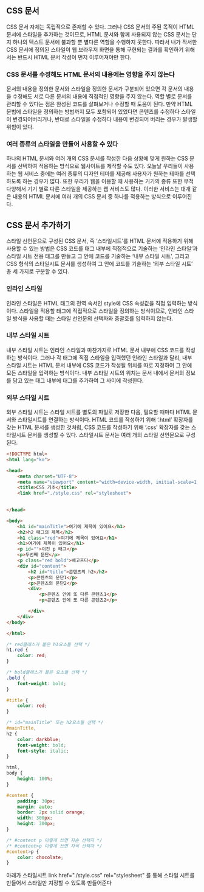 ## CSS 문서

CSS 문서 자체는 독립적으로 존재할 수 있다. 그러나 CSS 문서의 주된 목적이 HTML 문서에 스타일을 추가하는 것이므로, HTML 문서와 함께 사용되지 않는 CSS 문서는 단지 하나의 텍스트 문서에 불과할 뿐 별다른 역할을 수행하지 못한다. 따라서 내가 작서한 CSS 문서에 정의된 스타일이 웹 브라우저 화면을 통해 구현되는 결과를 확인하기 위해서는 반드시 HTML 문서 작성이 먼저 이루어져야만 한다.

### CSS 문서를 수정해도 HTML 문서의 내용에는 영향을 주지 않는다

문서의 내용을 정의한 문서와 스타일을 정의한 문서가 구분되어 있으면 각 문서의 내용을 수정해도 서로 다른 문서의 내용에 직접적인 영향을 주지 않는다. 역할 별로 문서를 관리할 수 있다는 점은 완성된 코드를 살펴보거나 수정할 때 도움이 된다. 만약 HTML 문법에 스타일을 정의하는 방법까지 모두 포함되어 있었다면 콘텐츠를 수정하다 스타일이 변경되어버리거나, 반대로 스타일을 수정하다 내용이 변경되어 버리는 경우가 발생할 위험이 있다.

### 여러 종류의 스타일을 만들어 사용할 수 있다

하나의 HTML 문서와 여러 개의 CSS 문서를 작성한 다음 상황에 맞게 원하는 CSS 문서를 선택하여 적용하는 방식으로 웹사이트를 제작할 수도 있다. 오늘날 우리들이 사용하는 웹 서비스 중에는 여러 종류의 디자인 테마를 제공해 사용자가 원하는 테마를 선택하도록 하는 경우가 많다. 또한 우리가 웹을 이용할 때 사용하는 기기의 종류 또한 무척 다양해서 기기 별로 다른 스타일을 제공하는 웹 서비스도 많다. 이러한 서비스는 대개 같은 내용의 HTML 문서에 여러 개의 CSS 문서 중 하나를 적용하는 방식으로 이루어진다.

## CSS 문서 추가하기

스타일 선언문으로 구성된 CSS 문서, 즉 ‘스타일시트’를 HTML 문서에 적용하기 위해 사용할 수 있는 방법은 CSS 코드를 태그 내부에 직접적으로 기술하는 ‘인라인 스타일’과 스타일 시트 전용 태그를 만들고 그 안에 코드를 기술하는 ‘내부 스타일 시트’, 그리고 CSS 형식의 스타일시트 문서를 생성하여 그 안에 코드를 기술하는 ‘외부 스타일 시트’ 총 세 가지로 구분할 수 있다.

### 인라인 스타일

인라인 스타일은 HTML 태그의 전역 속서인 style에 CSS 속성값을 직접 입력하는 방식이다. 스타일을 적용할 태그에 직접적으로 스타일을 정의하는 방식이므로, 인라인 스타일 방식을 사용할 때는 스타일 선언문의 선택자와 중괄호를 입력하지 않는다.

### 내부 스타일 시트

내부 스타일 시트는 인라인 스타일과 마찬가지로 HTML 문서 내부에 CSS 코드를 작성하는 방식이다. 그러나 각 태그에 직접 스타일을 입력했던 인라인 스타일과 달리, 내부 스타일 시트는 HTML 문서 내부에 CSS 코드가 작성될 위치를 따로 지정하여 그 안에 모든 스타일을 입력하는 방식이다. 내부 스타일 시트의 위치는 문서 내에서 문서의 정보를 담고 있는 <head> 태그 내부에 <style></style> 태그를 추가하여 그 사이에 작성한다.

### 외부 스타일 시트

외부 스타일 시트는 스타일 시트를 별도의 파일로 저장한 다음, 필요할 때마다 HTML 문서와 스타일시트를 연결하는 방식이다. HTML 코드를 작성하기 위해 ‘.html’ 확장자를 갖는 HTML 문서를 생성한 것처럼, CSS 코드를 작성하기 위해 ‘.css’ 확장자를 갖는 스타일시트 문서를 생성할 수 있다. 스타일시트 문서는 여러 개의 스타일 선언문으로 구성된다.

```html
<!DOCTYPE html>
<html lang="ko">

<head>
    <meta charset="UTF-8">
    <meta name="viewport" content="width=device-width, initial-scale=1.0">
    <title>CSS 기초</title>
    <link href="./style.css" rel="stylesheet">

    
</head>

<body>
    <h1 id="mainTitle">여기에 제목이 있어요</h1>
    <h2>h2 태그의 제목</h2>
    <h1 class="red">여기에 제목이 있어요</h1>
    <h1>여기에 제목이 있어요</h1>
    <p id="">이건 p 태그</p>
    <p>두번째 문단</p>
    <p class="red bold">배고프다</p>
    <div id="content">
        <h2 id="title">콘텐츠의 h2</h2>
        <p>콘텐츠의 문단1</p>
        <p>콘텐츠의 문단2</p>
        <div>
            <p>콘텐츠 안에 또 다른 콘텐츠1</p>
            <p>콘텐츠 안에 또 다른 콘텐츠2</p>

        </div>
    </div>
</body>

</html>
```

```css
/* red클래스가 붙은 h1요소들 선택 */
h1.red {
    color: red;
}

/* bold클래스가 붙은 요소들 선택 */
.bold {
    font-weight: bold;
}

#title {
    color: red;
}

/* id="mainTitle" 또는 h2요소들 선택 */
#mainTitle,
h2 {
    color: darkblue;
    font-weight: bold;
    font-style: italic;
}

html,
body {
    height: 100%;
}

#content {
    padding: 30px;
    margin: auto;
    border: 2px solid orange;
    width: 300px;
    height: 300px;
}

/* #content p 이렇게 쓰면 자손 선택자 */
/* #content>p 이렇게 쓰면 자식 선택자 */
#content>p {
    color: chocolate;
}
```

아래가 스타일시트
link href="./style.css" rel="stylesheet" 를 통해 스타일 시트를 만들어서 스타일만 지정할 수 있도록 만들어준다
